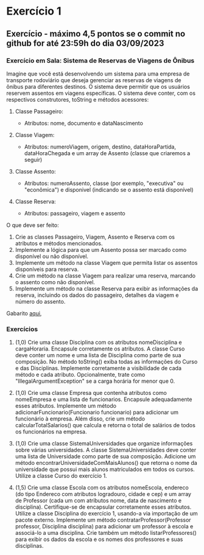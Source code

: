 # Exercício 1

## Exercício - máximo 4,5 pontos se o commit no github for até 23:59h do dia 03/09/2023

### Exercício em Sala: Sistema de Reservas de Viagens de Ônibus

Imagine que você está desenvolvendo um sistema para uma empresa de transporte rodoviário que deseja gerenciar as reservas de viagens de ônibus para diferentes destinos. O sistema deve permitir que os usuários reservem assentos em viagens específicas. O sistema deve conter, com os respectivos construtores, toString e métodos acessores:

1. Classe Passageiro:
   - Atributos: nome, documento e dataNascimento

2. Classe Viagem:
   - Atributos: numeroViagem, origem, destino, dataHoraPartida, dataHoraChegada e um array de Assento (classe que criaremos a seguir)

3. Classe Assento:
   - Atributos: numeroAssento, classe (por exemplo, "executiva" ou "econômica") e disponivel (indicando se o assento está disponível)

4. Classe Reserva:
   - Atributos: passageiro, viagem e assento

O que deve ser feito:
1. Crie as classes Passageiro, Viagem, Assento e Reserva com os atributos e métodos mencionados.
2. Implemente a lógica para que um Assento possa ser marcado como disponível ou não disponível.
3. Implemente um método na classe Viagem que permita listar os assentos disponíveis para reserva.
4. Crie um método na classe Viagem para realizar uma reserva, marcando o assento como não disponível.
5. Implemente um método na classe Reserva para exibir as informações da reserva, incluindo os dados do passageiro, detalhes da viagem e número do assento.

Gabarito [aqui](gabaritoExercicioOnibus),

### Exercícios

1. (1,0) Crie uma classe Disciplina com os atributos nomeDisciplina e cargaHoraria. Encapsule corretamente os atributos. A classe Curso deve conter um nome e uma lista de Disciplina como parte de sua composição. No método toString() exiba todas as informações do Curso e das Disciplinas. Implemente corretamente a visibilidade de cada método e cada atributo. Opcionalmente, trate como "IllegalArgumentException" se a carga horária for menor que 0.

2. (1,0) Crie uma classe Empresa que contenha atributos como nomeEmpresa e uma lista de funcionarios. Encapsule adequadamente esses atributos. Implemente um método adicionarFuncionario(Funcionario funcionario) para adicionar um funcionário à empresa. Além disso, crie um método calcularTotalSalarios() que calcula e retorna o total de salários de todos os funcionários na empresa.

3. (1,0) Crie uma classe SistemaUniversidades que organize informações sobre várias universidades. A classe SistemaUniversidades deve conter uma lista de Universidade como parte de sua composição. Adicione um método encontrarUniversidadeComMaisAlunos() que retorna o nome da universidade que possui mais alunos matriculados em todos os cursos. Utilize a classe Curso do exercício 1.

4. (1,5) Crie uma classe Escola com os atributos nomeEscola, endereco (do tipo Endereco com atributos logradouro, cidade e cep) e um array de Professor (cada um com atributos nome, data de nascimento e disciplina). Certifique-se de encapsular corretamente esses atributos. Utilize a classe Disciplina do exercício 1, usando-a via importação de um pacote externo. Implemente um método contratarProfessor(Professor professor, Disciplina disciplina) para adicionar um professor à escola e associá-lo a uma disciplina. Crie também um método listarProfessores() para exibir os dados da escola e os nomes dos professores e suas disciplinas.
